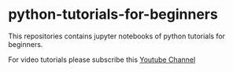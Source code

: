 # python-tutorials-for-beginners
This repositories contains jupyter notebooks of python tutorials for beginners. 

For video tutorials please subscribe this [Youtube Channel](https://www.youtube.com/channel/UCuA1CelxIdRX7MyQojEE19g)
